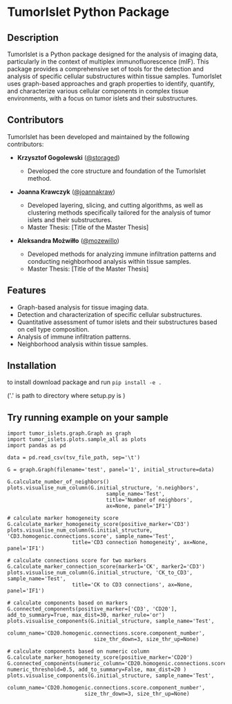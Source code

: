 # TumorIslet Python Package

## Description

TumorIslet is a Python package designed for the analysis of imaging data, particularly in the context of multiplex immunofluorescence (mIF). This package provides a comprehensive set of tools for the detection and analysis of specific cellular substructures within tissue samples. TumorIslet uses graph-based approaches and graph properties to identify, quantify, and characterize various cellular components in complex tissue environments, with a focus on tumor islets and their substructures.

## Contributors

TumorIslet has been developed and maintained by the following contributors:

- **Krzysztof Gogolewski** ([@storaged](https://github.com/storaged))
  - Developed the core structure and foundation of the TumorIslet method.

- **Joanna Krawczyk** ([@joannakraw](https://github.com/joannakraw))
  - Developed layering, slicing, and cutting algorithms, as well as clustering methods specifically tailored for the analysis of tumor islets and their substructures.
  - Master Thesis: [Title of the Master Thesis]

- **Aleksandra Możwiłło** ([@mozewillo](https://github.com/mozewillo))
  - Developed methods for analyzing immune infiltration patterns and conducting neighborhood analysis within tissue samples.
  - Master Thesis: [Title of the Master Thesis]

## Features

- Graph-based analysis for tissue imaging data.
- Detection and characterization of specific cellular substructures.
- Quantitative assessment of tumor islets and their substructures based on cell type composition.
- Analysis of immune infiltration patterns.
- Neighborhood analysis within tissue samples.

## Installation

to install download package and run `pip install -e . `

('.' is path to directory where setup.py is )

## Try running example on your sample
```
import tumor_islets.graph.Graph as graph
import tumor_islets.plots.sample_all as plots
import pandas as pd

data = pd.read_csv(tsv_file_path, sep='\t')

G = graph.Graph(filename='test', panel='1', initial_structure=data)

G.calculate_number_of_neighbors()
plots.visualise_num_column(G.initial_structure, 'n.neighbors', 
                                sample_name='Test', 
                                title='Number of neighbors', 
                                ax=None, panel='IF1')

# calculate marker homogeneity score
G.calculate_marker_homogeneity_score(positive_marker='CD3')
plots.visualise_num_column(G.initial_structure, 'CD3.homogenic.connections.score', sample_name='Test', 
                     title='CD3 connection homogeneity', ax=None, panel='IF1')

# calculate connections score for two markers
G.calculate_marker_connection_score(marker1='CK', marker2='CD3')
plots.visualise_num_column(G.initial_structure, 'CK_to_CD3', sample_name='Test', 
                     title='CK to CD3 connections', ax=None, panel='IF1')
                     
# calculate components based on markers
G.connected_components(positive_marker=['CD3', 'CD20'], add_to_summary=True, max_dist=30, marker_rule='or')
plots.visualise_components(G.initial_structure, sample_name='Test', 
                            column_name='CD20.homogenic.connections.score.component_number', 
                            size_thr_down=3, size_thr_up=None)

# calculate components based on numeric column
G.calculate_marker_homogeneity_score(positive_marker='CD20')
G.connected_components(numeric_column='CD20.homogenic.connections.score', numeric_threshold=0.5, add_to_summary=False, max_dist=20 )
plots.visualise_components(G.initial_structure, sample_name='Test', 
                        column_name='CD20.homogenic.connections.score.component_number',
                         size_thr_down=3, size_thr_up=None)
                 
```


